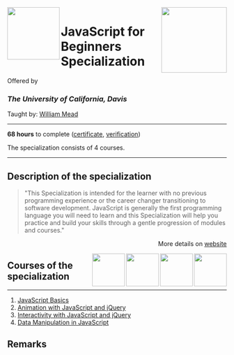 <a href="https://www.coursera.org/specializations/javascript-beginner">
  <img src="/img/JavaScript_for_Beginners_Specialization_logo.avif" width="150" align="right">
</a>

<img src="https://upload.wikimedia.org/wikipedia/commons/0/09/UC_Davis_wordmark.svg" width="120" height="120" align="left">

# JavaScript for Beginners Specialization

Offered by 
### *The University of California, Davis*

Taught by: [William Mead](https://www.coursera.org/instructor/wmmead)   

---

**68 hours** to complete ([certificate](./Certificate/cert.pdf), [verification](verification_link))

The specialization consists of 4 courses. 

---

## Description of the specialization

>"This Specialization is intended for the learner with no previous programming experience or the career changer transitioning to software development. JavaScript is generally the first programming language you will need to learn and this Specialization will help you practice and build your skills through a gentle progression of modules and courses."

<p align="right">More details on <a href="https://www.coursera.org/specializations/javascript-beginner">website</a></p>

<a href="course4_homepage">
  <img src="/img/course4_logo" width="75" align="right">
</a>
<a href="course3_homepage">
  <img src="/img/course3_logo" width="75" align="right">
</a>
<a href="course2_homepage">
  <img src="/img/course2_logo" width="75" align="right">
</a>
<a href="course1_homepage">
  <img src="/img/JavaScript_Basics_logo.avif" width="75" align="right">
</a>

## Courses of the specialization

---

1. [JavaScript Basics](./course1_folder)
2. [Animation with JavaScript and jQuery](./course2_folder)
3. [Interactivity with JavaScript and jQuery](./course3_folder)
4. [Data Manipulation in JavaScript](./course4_folder)

## Remarks
